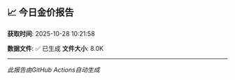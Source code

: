 ## 📈 今日金价报告

**获取时间**: 2025-10-28 10:21:58

**数据文件**: ✅ 已生成
**文件大小**: 8.0K

---
*此报告由GitHub Actions自动生成*
